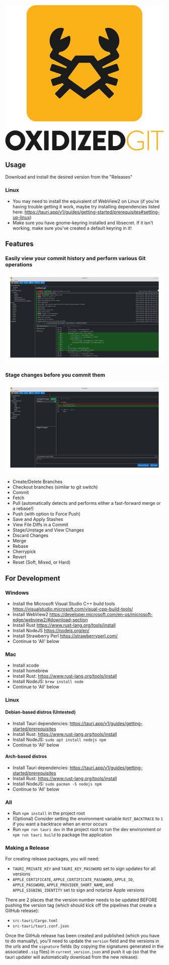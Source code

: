 <p align="center">
    <img src="src-tauri/icons/OxidizedGitMainLogo.png" alt="Oxidized Git">
</p>

## Usage
Download and install the desired version from the "Releases"
### Linux
* You may need to install the equivalent of WebView2 on Linux (if you're having trouble getting it work, maybe try installing dependencies listed here: https://tauri.app/v1/guides/getting-started/prerequisites#setting-up-linux)
* Make sure you have gnome-keyring installed and libsecret. If it isn't working, make sure you've created a default keyring in it!

## Features
### Easily view your commit history and perform various Git operations
<p align="center">
    <img src="screenshots/GraphScreenshot.png" alt="Graph Screenshot">
</p>

### Stage changes before you commit them
<p align="center">
    <img src="screenshots/ChangesScreenshot.png" alt="Changes Screenshot">
</p>

* Create/Delete Branches
* Checkout branches (similar to git switch)
* Commit
* Fetch
* Pull (automatically detects and performs either a fast-forward merge or a rebase!)
* Push (with option to Force Push)
* Save and Apply Stashes
* View File Diffs in a Commit
* Stage/Unstage and View Changes
* Discard Changes
* Merge
* Rebase
* Cherrypick
* Revert
* Reset (Soft, Mixed, or Hard)


## For Development
### Windows
* Install the Microsoft Visual Studio C++ build tools https://visualstudio.microsoft.com/visual-cpp-build-tools/
* Install WebView2 https://developer.microsoft.com/en-us/microsoft-edge/webview2/#download-section
* Install Rust https://www.rust-lang.org/tools/install
* Install NodeJS https://nodejs.org/en/
* Install Strawberry Perl https://strawberryperl.com/
* Continue to 'All' below
### Mac
* Install xcode
* Install homebrew
* Install Rust: https://www.rust-lang.org/tools/install
* Install NodeJS: `brew install node`
* Continue to 'All' below
### Linux
#### Debian-based distros (Untested)
* Install Tauri dependencies: https://tauri.app/v1/guides/getting-started/prerequisites
* Install Rust: https://www.rust-lang.org/tools/install
* Install NodeJS: `sudo apt install nodejs npm`
* Continue to 'All' below
#### Arch-based distros
* Install Tauri dependencies: https://tauri.app/v1/guides/getting-started/prerequisites
* Install Rust: https://www.rust-lang.org/tools/install
* Install NodeJS: `sudo pacman -S nodejs npm`
* Continue to 'All' below
### All
* Run `npm install` in the project root
* (Optional) Consider setting the environment variable `RUST_BACKTRACE` to `1` if you want a backtrace when an error occurs
* Run `npm run tauri dev` in the project root to run the dev environment or `npm run tauri build` to package the application
### Making a Release
For creating release packages, you will need:

* `TAURI_PRIVATE_KEY` and `TAURI_KEY_PASSWORD` set to sign updates for all versions
* `APPLE_CERTIFICATE`, `APPLE_CERTIFICATE_PASSWORD`, `APPLE_ID`, `APPLE_PASSWORD`, `APPLE_PROVIDER_SHORT_NAME`, and `APPLE_SIGNING_IDENTITY` set to sign and notarize Apple versions

There are 2 places that the version number needs to be updated BEFORE pushing the version tag (which should kick off the pipelines that create a GitHub release):
* `src-tauri/Cargo.toml`
* `src-tauri/tauri.conf.json`

Once the GitHub release has been created and published (which you have to do manually), you'll need to update the `version`
field and the versions in the urls and the `signature` fields (by copying the signatures generated in the associated `.sig` files) in `current_version.json`
and push it up (so that the tauri updater will automatically download from the new release):
